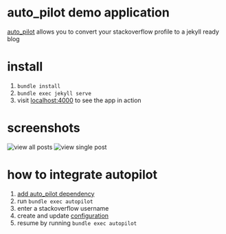 # auto_pilot demo application

[auto_pilot](http://www.github.com/lfender6445/auto_pilot) allows you to convert your stackoverflow profile to a jekyll ready blog

# install

1. `bundle install`
2. `bundle exec jekyll serve`
3. visit [localhost:4000](http://localhost:4000) to see the app in action

# screenshots
![view all posts](http://i.imgur.com/S6z3NjI.png)
![view single post](http://i.imgur.com/6LZsDEH.png)

# how to integrate autopilot

1. [add auto_pilot dependency](https://github.com/lfender6445/auto_pilot_demo/blob/master/Gemfile#L7)
2. run `bundle exec autopilot`
3. enter a stackoverflow username
4. create and update [configuration](https://github.com/lfender6445/auto_pilot_demo/blob/master/auto_pilot_config.rb)
5. resume by running `bundle exec autopilot`
